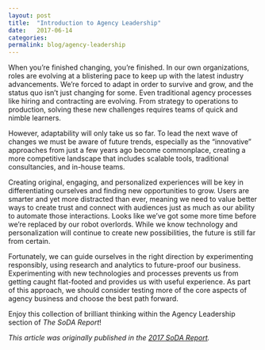 ```yaml
---
layout: post
title:  "Introduction to Agency Leadership"
date:   2017-06-14
categories:
permalink: blog/agency-leadership
---
```


When you’re finished changing, you’re finished. In our own organizations, roles are evolving at a blistering pace to keep up with the latest industry advancements. We’re forced to adapt in order to survive and grow, and the status quo isn’t just changing for some. Even traditional agency processes like hiring and contracting are evolving. From strategy to operations to production, solving these new challenges requires teams of quick and nimble learners.

However, adaptability will only take us so far. To lead the next wave of changes we must be aware of future trends, especially as the “innovative” approaches from just a few years ago become commonplace, creating a more competitive landscape that includes scalable tools, traditional consultancies, and in-house teams.

Creating original, engaging, and personalized experiences will be key in differentiating ourselves and finding new opportunities to grow. Users are smarter and yet more distracted than ever, meaning we need to value better ways to create trust and connect with audiences just as much as our ability to automate those interactions. Looks like we’ve got some more time before we’re replaced by our robot overlords. While we know technology and personalization will continue to create new possibilities, the future is still far from certain.

Fortunately, we can guide ourselves in the right direction by experimenting responsibly, using research and analytics to future-proof our business. Experimenting with new technologies and processes prevents us from getting caught flat-footed and provides us with useful experience. As part of this approach, we should consider testing more of the core aspects of agency business and choose the best path forward.

Enjoy this collection of brilliant thinking within the Agency Leadership section of _The SoDA Report_!

_This article was originally published in the [2017 SoDA Report](http://sodaspeaks.com/2017/06/soda-report-2017/)._
